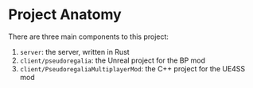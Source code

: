 # Project Anatomy

There are three main components to this project:
1. `server`: the server, written in Rust
2. `client/pseudoregalia`: the Unreal project for the BP mod
3. `client/PseudoregaliaMultiplayerMod`: the C++ project for the UE4SS mod
